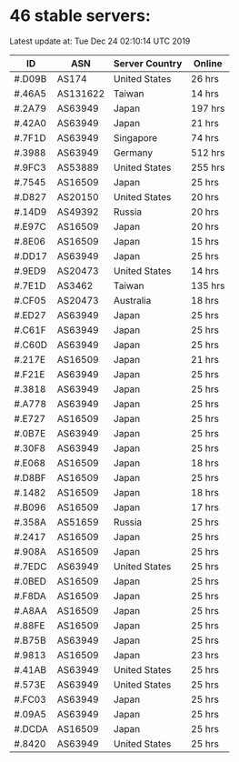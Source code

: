 # 46 stable servers:

Latest update at: Tue Dec 24 02:10:14 UTC 2019

| ID | ASN | Server Country | Online |
| -- | --- | -------------- | ------ |
| #.D09B | AS174 | United States | 26 hrs |
| #.46A5 | AS131622 | Taiwan | 14 hrs |
| #.2A79 | AS63949 | Japan | 197 hrs |
| #.42A0 | AS63949 | Japan | 21 hrs |
| #.7F1D | AS63949 | Singapore | 74 hrs |
| #.3988 | AS63949 | Germany | 512 hrs |
| #.9FC3 | AS53889 | United States | 255 hrs |
| #.7545 | AS16509 | Japan | 25 hrs |
| #.D827 | AS20150 | United States | 20 hrs |
| #.14D9 | AS49392 | Russia | 20 hrs |
| #.E97C | AS16509 | Japan | 20 hrs |
| #.8E06 | AS16509 | Japan | 15 hrs |
| #.DD17 | AS63949 | Japan | 25 hrs |
| #.9ED9 | AS20473 | United States | 14 hrs |
| #.7E1D | AS3462 | Taiwan | 135 hrs |
| #.CF05 | AS20473 | Australia | 18 hrs |
| #.ED27 | AS63949 | Japan | 25 hrs |
| #.C61F | AS63949 | Japan | 25 hrs |
| #.C60D | AS63949 | Japan | 25 hrs |
| #.217E | AS16509 | Japan | 21 hrs |
| #.F21E | AS63949 | Japan | 25 hrs |
| #.3818 | AS63949 | Japan | 25 hrs |
| #.A778 | AS63949 | Japan | 25 hrs |
| #.E727 | AS16509 | Japan | 25 hrs |
| #.0B7E | AS63949 | Japan | 25 hrs |
| #.30F8 | AS63949 | Japan | 25 hrs |
| #.E068 | AS16509 | Japan | 18 hrs |
| #.D8BF | AS16509 | Japan | 25 hrs |
| #.1482 | AS16509 | Japan | 18 hrs |
| #.B096 | AS16509 | Japan | 17 hrs |
| #.358A | AS51659 | Russia | 25 hrs |
| #.2417 | AS16509 | Japan | 25 hrs |
| #.908A | AS16509 | Japan | 25 hrs |
| #.7EDC | AS63949 | United States | 25 hrs |
| #.0BED | AS16509 | Japan | 25 hrs |
| #.F8DA | AS16509 | Japan | 25 hrs |
| #.A8AA | AS16509 | Japan | 25 hrs |
| #.88FE | AS16509 | Japan | 25 hrs |
| #.B75B | AS63949 | Japan | 25 hrs |
| #.9813 | AS16509 | Japan | 23 hrs |
| #.41AB | AS63949 | United States | 25 hrs |
| #.573E | AS63949 | United States | 25 hrs |
| #.FC03 | AS63949 | Japan | 25 hrs |
| #.09A5 | AS63949 | Japan | 25 hrs |
| #.DCDA | AS16509 | Japan | 25 hrs |
| #.8420 | AS63949 | United States | 25 hrs |

